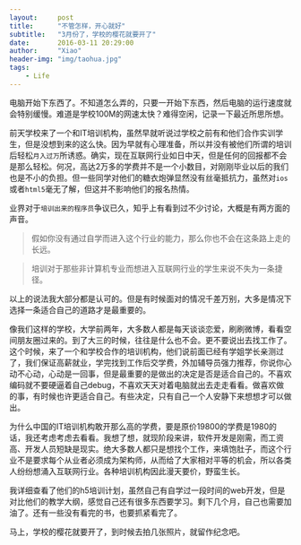 ```yaml
---
layout:     post
title:      "不管怎样，开心就好"
subtitle:   "3月份了，学校的樱花就要开了"
date:       2016-03-11 20:29:00
author:     "Xiao"
header-img: "img/taohua.jpg"
tags:
    - Life
---
```


电脑开始下东西了。不知道怎么弄的，只要一开始下东西，然后电脑的运行速度就会特别缓慢。难道是学校100M的网速太快？难得空闲，记录一下最近所思所想。

前天学校来了一个和IT培训机构，虽然早就听说过学校之前有和他们合作实训学生，但是没想到来的这么快。因为早就有心理准备，所以并没有被他们所谓的培训后轻松`月入过万`所诱惑。确实，现在互联网行业如日中天，但是任何的回报都不会是那么轻松。何况，高达2万多的学费并不是一个小数目，对刚刚毕业以后的我们也是不小的负担。但一些同学对他们的糖衣炮弹显然没有丝毫抵抗力，虽然对`ios`或者`html5`毫无了解，但这并不影响他们的报名热情。

业界对于`培训出来的程序员`争议已久，知乎上有看到过不少讨论，大概是有两方面的声音。

>假如你没有通过自学而进入这个行业的能力，那么你也不会在这条路上走的长远。

>培训对于那些非计算机专业而想进入互联网行业的学生来说不失为一条捷径。

以上的说法我大部分都是认可的。但是有时候面对的情况千差万别，大多是情况下选择一条适合自己的道路才是最重要的。

像我们这样的学校，大学前两年，大多数人都是每天谈谈恋爱，刷刷微博，看看空间朋友圈过来的。到了大三的时候，往往是什么也不会。更不要说出去找工作了。这个时候，来了一个和学校合作的培训机构，他们说前面已经有学姐学长亲测过了，我们保证高薪就业，学完找到工作后交学费，外加辅导员强力推荐，你说你心动不心动，心动是一回事，但是最重要的是做出的决定是否是适合自己的。不喜欢编码就不要硬逼着自己debug，不喜欢天天对着电脑就出去走走看看。做喜欢做的事，有时候也许更适合自己。有些决定，只有自己一个人安静下来想想才可以做出。

为什么中国的IT培训机构敢开那么高的学费，要是原价19800的学费是1980的话，我还考虑考虑去看看。我想了想，就现阶段来讲，软件开发是刚需，而工资高、开发人员短缺是现实。绝大多数人都只是想找个工作，来填饱肚子，而这个行业不是要求每个从业者必须成为架构师，从而给了大家相对平等的机会，所以各类人纷纷想涌入互联网行业。各种培训机构因此漫天要价，野蛮生长。

我详细查看了他们的h5培训计划，虽然自己有自学过一段时间的web开发，但是对比他们的教学大纲，感觉自己还有很多东西要学习。剩下几个月，自己也需要加油了。还有一些没有看完的书，也要抓紧看完了。

马上，学校的樱花就要开了，到时候去拍几张照片，就留作纪念吧。


